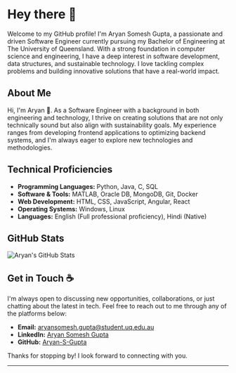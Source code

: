 # Hey there 👋

Welcome to my GitHub profile! I'm Aryan Somesh Gupta, a passionate and driven Software Engineer currently pursuing my Bachelor of Engineering at The University of Queensland. With a strong foundation in computer science and engineering, I have a deep interest in software development, data structures, and sustainable technology. I love tackling complex problems and building innovative solutions that have a real-world impact.

## About Me
Hi, I'm Aryan 👋. As a Software Engineer with a background in both engineering and technology, I thrive on creating solutions that are not only technically sound but also align with sustainability goals. My experience ranges from developing frontend applications to optimizing backend systems, and I'm always eager to explore new technologies and methodologies.

## Technical Proficiencies
- **Programming Languages:** Python, Java, C, SQL
- **Software & Tools:** MATLAB, Oracle DB, MongoDB, Git, Docker
- **Web Development:** HTML, CSS, JavaScript, Angular, React
- **Operating Systems:** Windows, Linux
- **Languages:** English (Full professional proficiency), Hindi (Native)

## GitHub Stats
![Aryan's GitHub Stats](https://github-readme-stats.vercel.app/api?username=Aryan-S-Gupta&show_icons=true&theme=radical)

## Get in Touch ☕
I'm always open to discussing new opportunities, collaborations, or just chatting about the latest in tech. Feel free to reach out to me through any of the platforms below:

- **Email:** [aryansomesh.gupta@student.uq.edu.au](mailto:aryansomesh.gupta@student.uq.edu.au)
- **LinkedIn:** [Aryan Somesh Gupta](https://www.linkedin.com/in/aryansomesh/)
- **GitHub:** [Aryan-S-Gupta](https://github.com/Aryan-S-Gupta)

Thanks for stopping by! I look forward to connecting with you.

---
